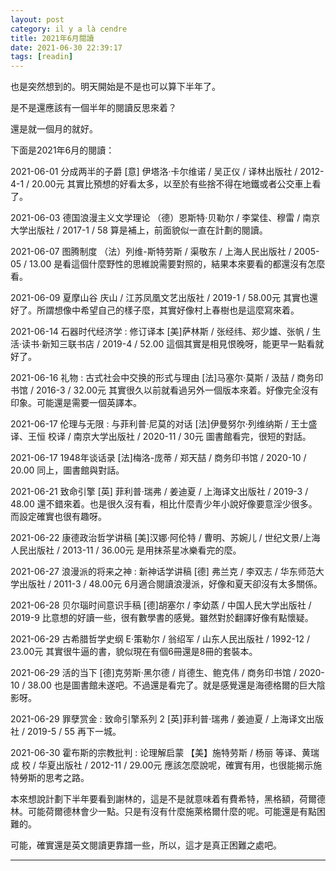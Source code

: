 ```yaml
---
layout: post
category: il y a là cendre
title: 2021年6月閱讀
date: 2021-06-30 22:39:17
tags: [readin]
---
```


也是突然想到的。明天開始是不是也可以算下半年了。

是不是還應該有一個半年的閱讀反思來着？

還是就一個月的就好。

下面是2021年6月的閱讀：

2021-06-01 分成两半的子爵 [意] 伊塔洛·卡尔维诺 / 吴正仪 / 译林出版社 / 2012-4-1 / 20.00元  其實比預想的好看太多，以至於有些捨不得在地鐵或者公交車上看了。

2021-06-03 德国浪漫主义文学理论 （德）恩斯特·贝勒尔 / 李棠佳、穆雷 / 南京大学出版社 / 2017-1 / 58  算是補上，前面貌似一直在計劃的閱讀。

2021-06-07 图腾制度 （法）列维-斯特劳斯 / 渠敬东 / 上海人民出版社 / 2005-05 / 13.00 是看這個什麼野性的思維說需要對照的，結果本來要看的都還沒有怎麼看。

2021-06-09 夏摩山谷 庆山 / 江苏凤凰文艺出版社 / 2019-1 / 58.00元  其實也還好了。所謂想像中希望自己的樣子麼，其實好像村上春樹也是這麼寫來着。

2021-06-14 石器时代经济学 : 修订译本 [美]萨林斯 / 张经纬、郑少雄、张帆 / 生活·读书·新知三联书店 / 2019-4 / 52.00  這個其實是相見恨晚呀，能更早一點看就好了。

2021-06-16 礼物 : 古式社会中交换的形式与理由 [法]马塞尔·莫斯 / 汲喆 / 商务印书馆 / 2016-3 / 32.00元  其實很久以前就看過另外一個版本來着。好像完全沒有印象。可能還是需要一個英譯本。

2021-06-17 伦理与无限 : 与菲利普·尼莫的对话 [法]伊曼努尔·列维纳斯 / 王士盛 译、王恒 校译 / 南京大学出版社 / 2020-11 / 30元 圖書館看完，很短的對話。

2021-06-17 1948年谈话录 [法]梅洛-庞蒂 / 郑天喆 / 商务印书馆 / 2020-10 / 20.00 同上，圖書館與對話。

2021-06-21 致命引擎 [英] 菲利普·瑞弗 / 姜迪夏 / 上海译文出版社 / 2019-3 / 48.00 還不錯來着。也是很久沒有看，相比什麼青少年小說好像要意淫少很多。而設定確實也很有趣呀。

2021-06-22 康德政治哲学讲稿 [美]汉娜·阿伦特 / 曹明、苏婉儿 / 世纪文景/上海人民出版社 / 2013-11 / 36.00元  是用抹茶星冰樂看完的麼。

2021-06-27 浪漫派的将来之神 : 新神话学讲稿 [德] 弗兰克 / 李双志 / 华东师范大学出版社 / 2011-3 / 48.00元 6月適合閱讀浪漫派，好像和夏天卻沒有太多關係。

2021-06-28 贝尔瑙时间意识手稿 [德]胡塞尔 / 李幼蒸 / 中国人民大学出版社 / 2019-9 比意想的好讀一些，很有數學書的感覺。雖然對於翻譯好像有點懷疑。

2021-06-29 古希腊哲学史纲 E·策勒尔 / 翁绍军 / 山东人民出版社 / 1992-12 / 23.00元 其實很牛逼的書，貌似現在有個6冊還是8冊的套裝本。

2021-06-29 活的当下 [德]克劳斯·黑尔德 / 肖德生、鲍克伟 / 商务印书馆 / 2020-10 / 38.00 也是圖書館未遂吧。不過還是看完了。就是感覺還是海德格爾的巨大陰影呀。

2021-06-29 罪孽赏金 : 致命引擎系列 2 [英]菲利普·瑞弗 / 姜迪夏 / 上海译文出版社 / 2019-5 / 55 再下一城。

2021-06-30 霍布斯的宗教批判 : 论理解启蒙 【美】施特劳斯 / 杨丽 等译、黄瑞成 校 / 华夏出版社 / 2012-11 / 29.00元 應該怎麼說呢，確實有用，也很能揭示施特勞斯的思考之路。


本來想說計劃下半年要看到謝林的，這是不是就意味着有費希特，黑格額，荷爾德林。可能荷爾德林會少一點。只是有沒有什麼施萊格爾什麼的呢。可能還是有點困難的。

可能，確實還是英文閱讀更靠譜一些，所以，這才是真正困難之處吧。

------






